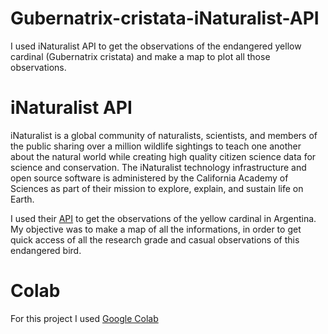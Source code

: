 # Gubernatrix-cristata-iNaturalist-API
I used iNaturalist API to get the observations of the endangered yellow cardinal (Gubernatrix cristata) and make a map to plot all those observations. 

# iNaturalist API
iNaturalist is a global community of naturalists, scientists, and members of the public sharing over a million wildlife sightings to teach one another about the natural world while creating high quality citizen science data for science and conservation. The iNaturalist technology infrastructure and open source software is administered by the California Academy of Sciences as part of their mission to explore, explain, and sustain life on Earth.

I used their [API](https://api.inaturalist.org/v1/docs/) to get the observations of the yellow cardinal in Argentina. My objective was to make a map of all the informations, in order to get quick access of all the research grade and casual observations of this endangered bird. 

# Colab

For this project I used [Google Colab](https://colab.research.google.com/)
